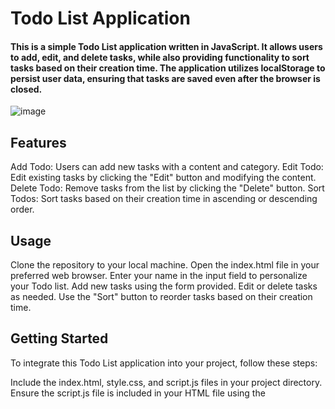 # Todo List Application
#### This is a simple Todo List application written in JavaScript. It allows users to add, edit, and delete tasks, while also providing functionality to sort tasks based on their creation time. The application utilizes localStorage to persist user data, ensuring that tasks are saved even after the browser is closed.
![image](https://github.com/K0sarr/yt-js-todo-2022/assets/92398586/20dc42b3-a69a-4146-82aa-e65e4acb1bc1)



## Features
Add Todo: Users can add new tasks with a content and category.
Edit Todo: Edit existing tasks by clicking the "Edit" button and modifying the content.
Delete Todo: Remove tasks from the list by clicking the "Delete" button.
Sort Todos: Sort tasks based on their creation time in ascending or descending order.
## Usage
Clone the repository to your local machine.
Open the index.html file in your preferred web browser.
Enter your name in the input field to personalize your Todo list.
Add new tasks using the form provided.
Edit or delete tasks as needed.
Use the "Sort" button to reorder tasks based on their creation time.
## Getting Started
To integrate this Todo List application into your project, follow these steps:

Include the index.html, style.css, and script.js files in your project directory.
Ensure the script.js file is included in your HTML file using the <script> tag.
Customize the CSS styles in style.css to match your project's design.
Customize and extend the JavaScript functionality as per your requirements.
Compatibility
This application is designed to work on modern web browsers that support JavaScript and localStorage functionality.

####
Forked from & Inspired by
[Tyler](https://github.com/TylerPottsDev/yt-js-todo-2022)

